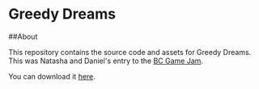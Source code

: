 # Greedy Dreams

##About

This repository contains the source code and assets for Greedy Dreams. This was Natasha and Daniel's entry to the [BC Game Jam](http://bcgamejam.com/).

You can download it [here](https://devpost.com/software/greedy-dreams).
